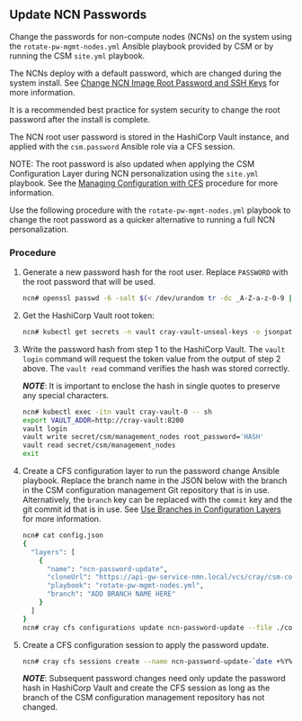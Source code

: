 ## Update NCN Passwords

Change the passwords for non-compute nodes (NCNs) on the system using the
`rotate-pw-mgmt-nodes.yml` Ansible playbook provided by CSM or by running
the CSM `site.yml` playbook.

The NCNs deploy with a default password, which are changed during the system
install. See [Change NCN Image Root Password and SSH Keys](change_ncn_image_root_password_and_ssh_keys.md)
for more information.

It is a recommended best practice for system security to change the root
password after the install is complete.

The NCN root user password is stored in the HashiCorp Vault instance, and
applied with the `csm.password` Ansible role via a CFS session.

NOTE: The root password is also updated when applying the CSM Configuration Layer
during NCN personalization using the `site.yml` playbook. See the
[Managing Configuration with CFS](operations/managing_configuration_with_CFS.md)
procedure for more information.

Use the following procedure with the `rotate-pw-mgmt-nodes.yml` playbook to
change the root password as a quicker alternative to running a full NCN
personalization.

### Procedure

1. Generate a new password hash for the root user. Replace `PASSWORD` with the
   root password that will be used.

   ```bash
   ncn# openssl passwd -6 -salt $(< /dev/urandom tr -dc _A-Z-a-z-0-9 | head -c4) PASSWORD
   ```

1. Get the HashiCorp Vault root token:

   ```bash
   ncn# kubectl get secrets -n vault cray-vault-unseal-keys -o jsonpath='{.data.vault-root}' | base64 -d; echo
   ```

1. Write the password hash from step 1 to the HashiCorp Vault. The `vault login`
   command will request the token value from the output of step 2 above. The
   `vault read` command verifies the hash was stored correctly.

   ***NOTE***: It is important to enclose the hash in single quotes to preserve
   any special characters.

   ```bash
   ncn# kubectl exec -itn vault cray-vault-0 -- sh
   export VAULT_ADDR=http://cray-vault:8200
   vault login
   vault write secret/csm/management_nodes root_password='HASH'
   vault read secret/csm/management_nodes
   exit
   ```

1. Create a CFS configuration layer to run the password change Ansible playbook.
   Replace the branch name in the JSON below with the branch in the CSM
   configuration management Git repository that is in use. Alternatively, the
   `branch` key can be replaced with the `commit` key and the git commit id
   that is in use. See [Use Branches in Configuration Layers](#operations/configuration_management/Configuration_Layers.md)
   for more information.

   ```bash
   ncn# cat config.json
   {
     "layers": [
       {
         "name": "ncn-password-update",
         "cloneUrl": "https://api-gw-service-nmn.local/vcs/cray/csm-config-management.git",
         "playbook": "rotate-pw-mgmt-nodes.yml",
         "branch": "ADD BRANCH NAME HERE"
       }
     ]
   }
   ncn# cray cfs configurations update ncn-password-update --file ./config.json
   ```

1. Create a CFS configuration session to apply the password update.
   
   ```bash
   ncn# cray cfs sessions create --name ncn-password-update-`date +%Y%m%d%H%M%S` --configuration-name ncn-password-update
   ```

   ***NOTE***: Subsequent password changes need only update the password hash in
   HashiCorp Vault and create the CFS session as long as the branch of the CSM
   configuration management repository has not changed.

